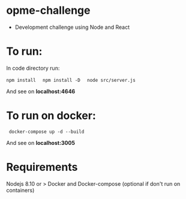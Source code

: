 # opme-challenge

- Development challenge using Node and React


# To run:
In code directory run:

`npm install  `
`npm install -D  `
`node src/server.js  `

And see on **localhost:4646**

# To run on docker:
` docker-compose up -d --build`

And see on **localhost:3005**

# Requirements 
Nodejs 8.10 or >
Docker and Docker-compose (optional if don't run on containers)